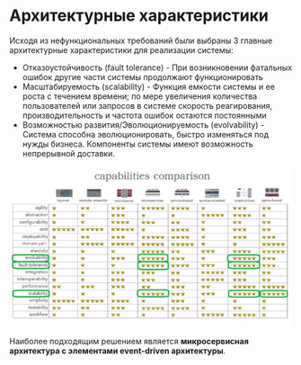 # Архитектурные характеристики

Исходя из нефункциональных требований были выбраны 3 главные архитектурные характеристики для реализации системы:

- Отказоустойчивость (fault tolerance) - При возникновении фатальных ошибок другие части системы продолжают
  функционировать
- Масштабируемость (scalability) - Функция емкости системы и ее роста с течением времени; по мере увеличения количества
  пользователей или запросов в системе скорость реагирования, производительность и частота ошибок остаются постоянными
- Возможностью развития/Эволюционируемость (evolvability) - Система способна эволюционировать, быстро изменяться под нужды бизнеса. Компоненты системы имеют возможность непрерывной доставки.

![alt text](./images/arch_select.png)

Наиболее подходящим решением является **микросервисная архитектура с элементами event-driven архитектуры**.